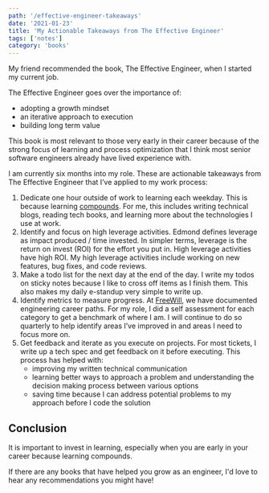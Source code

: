 ```yaml
---
path: '/effective-engineer-takeaways'
date: '2021-01-23'
title: 'My Actionable Takeaways from The Effective Engineer'
tags: ['notes']
category: 'books'
---
```

My friend recommended the book, The Effective Engineer, when I started my current job. 

The Effective Engineer goes over the importance of:
- adopting a growth mindset
- an iterative approach to execution
- building long term value 

This book is most relevant to those very early in their career because of the strong focus of learning and process optimization that I think most senior software engineers already have lived experience with. 

I am currently six months into my role. These are actionable takeaways from The Effective Engineer that I’ve applied to my work process:
1. Dedicate one hour outside of work to learning each weekday. This is because learning [compounds](https://en.wikipedia.org/wiki/Compound_interest). For me, this includes writing technical blogs, reading tech books, and learning more about the technologies I use at work. 
2. Identify and focus on high leverage activities. Edmond defines leverage as impact produced / time invested. In simpler terms, leverage is the return on invest (ROI) for the effort you put in. High leverage activities have high ROI. My high leverage activities include working on new features, bug fixes, and code reviews.
3. Make a todo list for the next day at the end of the day. I write my todos on sticky notes because I like to cross off items as I finish them. This also makes my daily e-standup very simple to write up.
4. Identify metrics to measure progress. At [FreeWill](https://www.freewill.com/), we have documented engineering career paths. For my role, I did a self assessment for each category to get a benchmark of where I am. I will continue to do so quarterly to help identify areas I’ve improved in and areas I need to focus more on. 
5. Get feedback and iterate as you execute on projects. For most tickets, I write up a tech spec and get feedback on it before executing. This process has helped with:
    - improving my written technical communication
    - learning better ways to approach a problem and understanding the decision making process between various options
    - saving time because I can address potential problems to my approach before I code the solution

## Conclusion
It is important to invest in learning, especially when you are early in your career because learning compounds. 

If there are any books that have helped you grow as an engineer, I'd love to hear any recommendations you might have!
